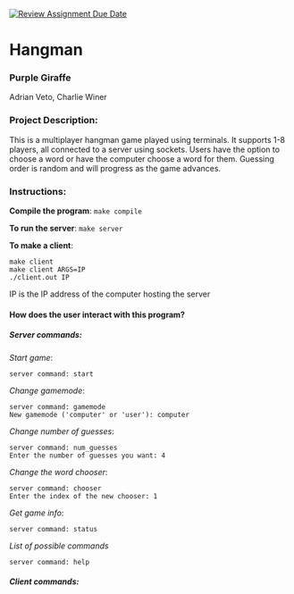 [![Review Assignment Due Date](https://classroom.github.com/assets/deadline-readme-button-24ddc0f5d75046c5622901739e7c5dd533143b0c8e959d652212380cedb1ea36.svg)](https://classroom.github.com/a/SQs7pKlr)
# Hangman

### Purple Giraffe

Adrian Veto, Charlie Winer
       
### Project Description:

This is a multiplayer hangman game played using terminals. It supports 1-8 players, all connected to a server using sockets. Users have the option to choose a word or have the computer choose a word for them. Guessing order is random and will progress as the game advances.
  
### Instructions:
**Compile the program**:
```make compile```

**To run the server**:
```make server```

**To make a client**:
```
make client
make client ARGS=IP
./client.out IP
```
IP is the IP address of the computer hosting the server

#### How does the user interact with this program?
##### Server commands: 
*Start game*:
```
server command: start
```
*Change gamemode*:
```
server command: gamemode
New gamemode ('computer' or 'user'): computer
```
*Change number of guesses*:
```
server command: num_guesses
Enter the number of guesses you want: 4
```
*Change the word chooser*:
```
server command: chooser
Enter the index of the new chooser: 1
```
*Get game info*:
```
server command: status
```
*List of possible commands*
```
server command: help
```
##### Client commands: 

